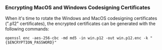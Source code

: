 ### Encrypting MacOS and Windows Codesigning Certificates

When it's time to rotate the Windows and MacOS codesigning certificates (".p12" certificates), the encrypted certificates can be generated with the following commands:

`openssl enc -aes-256-cbc -md md5 -in win.p12 -out win.p12.enc -k "{$ENCRYPTION_PASSWORD}"`

